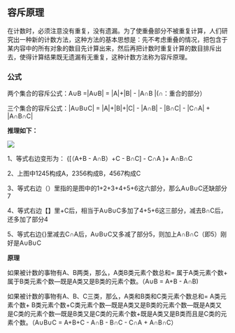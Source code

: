 ## 容斥原理

在计数时，必须注意没有重复，没有遗漏。为了使重叠部分不被重复计算，人们研究出一种新的计数方法，这种方法的基本思想是：先不考虑重叠的情况，把包含于某内容中的所有对象的数目先计算出来，然后再把计数时重复计算的数目排斥出去，使得计算结果既无遗漏有无重复，这种计数方法称为容斥原理。 

### **公式** ###

两个集合的容斥公式：A∪B =|A∪B| = |A|+|B| - |A∩B |(∩：重合的部分）

三个集合的容斥公式：|A∪B∪C| = |A|+|B|+|C| - |A∩B| - |B∩C| - |C∩A| + |A∩B∩C|

**推理如下：**

![](http://i.imgur.com/XQue29e.png)

1、等式右边变形为： {[（A+B - A∩B）+C - B∩C] - C∩A }+ A∩B∩C

2、上图中1245构成A，2356构成B，4567构成C

3、等式右边（）里指的是图中的1+2+3+4+5+6这六部分，那么A∪B∪C还缺部分7

4、等式右边【】里+C后，相当于A∪B∪C多加了4+5+6这三部分，减去B∩C后，还多加了部分4

5、等式右边{}里减去C∩A后，A∪B∪C又多减了部分5，则加上A∩B∩C（即5）刚好是A∪B∪C

**原理**

如果被计数的事物有A、B两类，那么，A类B类元素个数总和= 属于A类元素个数+ 属于B类元素个数—既是A类又是B类的元素个数。（A∪B = A+B - A∩B)


如果被计数的事物有A、B、C三类，那么，A类和B类和C类元素个数总和= A类元素个数+ B类元素个数+C类元素个数—既是A类又是B类的元素个数—既是A类又是C类的元素个数—既是B类又是C类的元素个数+既是A类又是B类而且是C类的元素个数。（A∪B∪C = A+B+C - A∩B - B∩C - C∩A + A∩B∩C）